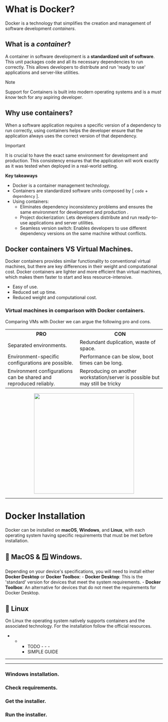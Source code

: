 # What is Docker?
Docker is a technology that simplifies the creation and management of software development _containers_. 
   
## What is a _container_?
A container in software development is a **standardized unit of software**. This unit packages code and all its necessary dependencies to run correctly. This allows developers to distribute and run 'ready to use' applications and server-like utilities.
   
> [!NOTE] 
> Support for Containers is built into modern operating systems and is a _must know_ tech for any aspiring developer.
      
## Why use containers?
When a software application requires a specific version of a dependency to run correctly, using containers helps the developer ensure that the application always uses the correct version of that dependency. 

> [!IMPORTANT]
> It is crucial to have the exact same environment for development and production. This consistency ensures that the application will work exactly as it was tested when deployed in a real-world setting.


**Key takeaways**
- Docker is a container management technology.
- Containers are standardized software units composed by [ `code` + `dependency` ].
- Using containers:
    - Eliminates dependency inconsistency problems and ensures the same environment for development and production .
    - Project dockerization: Lets developers distribute and run ready-to-use applications and server utilities.
    - Seamless version switch: Enables developers to use different dependency versions on the same machine without conflicts.

## Docker containers VS Virtual Machines.
Docker containers provides similar functionality to conventional virtual machines, but there are key differences in their weight and computational cost. Docker containers are lighter and more efficient than virtual machines, which makes them faster to start and less resource-intensive. 
- Easy of use.
- Reduced set up time.
- Reduced weight and computational cost.

### Virtual machines in comparison with Docker containers.
Comparing VMs with Docker we can argue the following pro and cons.
<table>
   <tr>
      <th>PRO</th>
      <th>CON</th>
   </tr>
   <tr>
      <td>Separated environments.</td>
      <td>Redundant duplication, waste of space.</td>
   </tr>
   <tr>
      <td>Environment-specific configurations are possible.</td>
      <td>Performance can be slow, boot times can be long.</td>
   </tr>
   <tr>
      <td>Environment configurations can be shared and reproduced reliably.</td>
      <td>Reproducing on another workstation/server is possible but may still be tricky</td>
   </tr>
</table>

<p align="center">
   <img height="320px" src="https://github.com/user-attachments/assets/a41d4fa7-cb89-49de-9610-6bf59c1209cc">
</p>
  
---

# Docker Installation
Docker can be installed on **macOS**, **Windows**, and **Linux**, with each operating system having specific requirements that must be met before installation.

## 🍎 MacOS & 🪟 Windows.
Depending on your device's specifications, you will need to install either **Docker Desktop** or **Docker Toolbox**:
    - **Docker Desktop**: This is the 'standard' version for devices that meet the system requirements.
    - **Docker Toolbox**: An alternative for devices that do not meet the requirements for Docker Desktop.

## 🐧 Linux
On Linux the operating system natively supports containers and the associated technology. For the installation follow the official resources.

- - - TODO - - -
    - SIMPLE GUIDE
- - - - - - - - 

---


### Windows installation.

### Check requirements.
### Get the installer.
### Run the installer.

